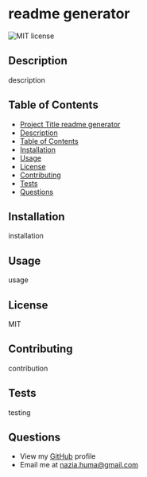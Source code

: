 # readme generator

![MIT license](https://img.shields.io/badge/license-MIT-green)

## Description
description

## Table of Contents

  - [Project Title readme generator](#project-title-question-1---input)
  - [Description](#description)
  - [Table of Contents](#table-of-contents)
  - [Installation](#installation)
  - [Usage](#usage)
  - [License](#license)
  - [Contributing](#contributing)
  - [Tests](#tests)
  - [Questions](#questions)

## Installation
installation

## Usage
usage

## License
MIT

## Contributing
contribution

## Tests
testing

## Questions
- View my [GitHub](https://github.com/Narasool21) profile 
- Email me at nazia.huma@gmail.com
